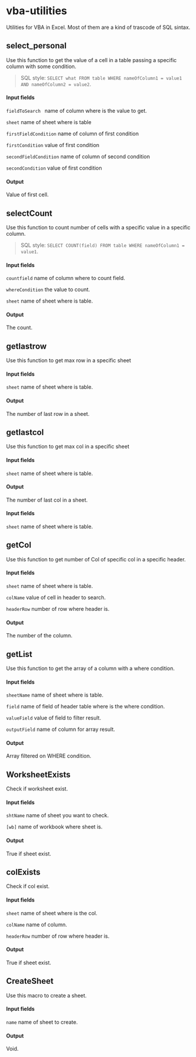# vba-utilities

Utilities for VBA in Excel. Most of them are a kind of trascode of SQL sintax.

## select_personal

Use this function to get the value of a cell in a table passing a specific column with some condition.

>SQL style: `SELECT what FROM table WHERE nameOfColumn1 = value1 AND nameOfColumn2 = value2`.

#### Input fields

`fieldToSearch `  name of column where is the value to get.

`sheet` name of sheet where is table

`firstFieldCondition` name of column of first condition

`firstCondition` value of first condition

`secondFieldCondition` name of column of second condition

`secondCondition` value of first condition

#### Output
Value of first cell.


## selectCount

Use this function to count number of cells with a specific value in a specific column.
>SQL style: `SELECT COUNT(field) FROM table WHERE nameOfColumn1 = value1`.

#### Input fields

`countfield`  name of column where to count field.

`whereCondition`  the value to count.

`sheet` name of sheet where is table.

#### Output
The count.

## getlastrow

Use this function to get max row in a specific sheet

#### Input fields

`sheet` name of sheet where is table.

#### Output
The number of last row in a sheet.

## getlastcol

Use this function to get max col in a specific sheet

#### Input fields

`sheet` name of sheet where is table.

#### Output
The number of last col in a sheet.

#### Input fields

`sheet` name of sheet where is table.

## getCol

Use this function to get number of Col of specific col in a specific header.

#### Input fields

`sheet` name of sheet where is table.

`colName` value of cell in header to search.

`headerRow` number of row where header is.

#### Output
The number of the column.




## getList

Use this function to get the array of a column with a where condition.

#### Input fields

`sheetName` name of sheet where is table.

`field` name of field of header table where is the where condition.

`valueField` value of field to filter result.

`outputField` name of column for array result.

#### Output
Array filtered on WHERE condition.



## WorksheetExists

Check if worksheet exist.

#### Input fields

`shtName` name of sheet you want to check.

`[wb]` name of workbook where sheet is.

#### Output
True if sheet exist.


## colExists

Check if col exist.

#### Input fields

`sheet` name of sheet where is the col.

`colName` name of column.

`headerRow` number of row where header is.

#### Output
True if sheet exist.


## CreateSheet

Use this macro to create a sheet.

#### Input fields

`name` name of sheet to create.

#### Output
Void.
